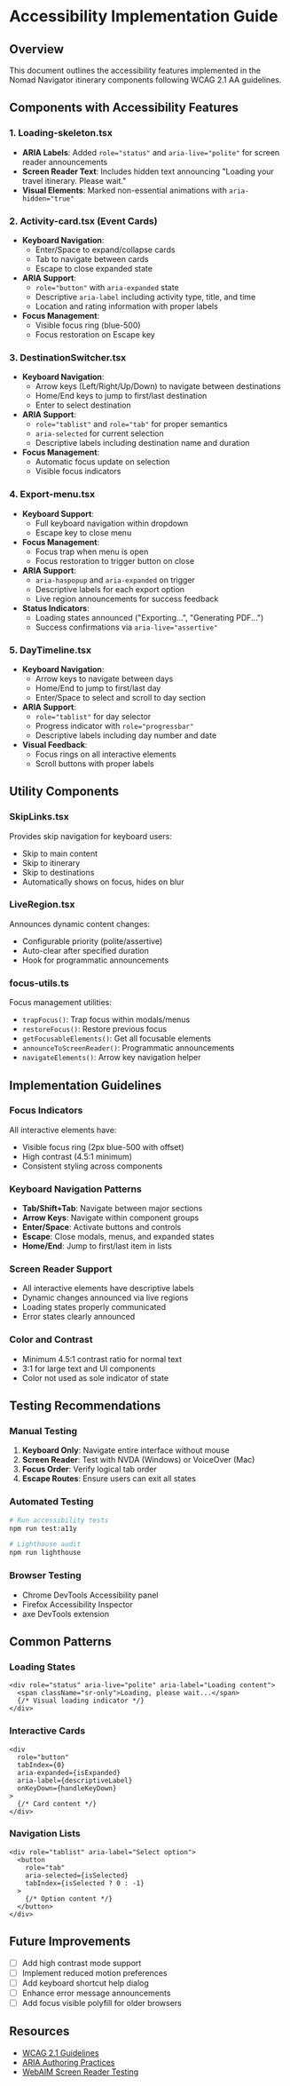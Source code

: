 # Accessibility Implementation Guide

## Overview
This document outlines the accessibility features implemented in the Nomad Navigator itinerary components following WCAG 2.1 AA guidelines.

## Components with Accessibility Features

### 1. Loading-skeleton.tsx
- **ARIA Labels**: Added `role="status"` and `aria-live="polite"` for screen reader announcements
- **Screen Reader Text**: Includes hidden text announcing "Loading your travel itinerary. Please wait."
- **Visual Elements**: Marked non-essential animations with `aria-hidden="true"`

### 2. Activity-card.tsx (Event Cards)
- **Keyboard Navigation**:
  - Enter/Space to expand/collapse cards
  - Tab to navigate between cards
  - Escape to close expanded state
- **ARIA Support**:
  - `role="button"` with `aria-expanded` state
  - Descriptive `aria-label` including activity type, title, and time
  - Location and rating information with proper labels
- **Focus Management**:
  - Visible focus ring (blue-500)
  - Focus restoration on Escape key

### 3. DestinationSwitcher.tsx
- **Keyboard Navigation**:
  - Arrow keys (Left/Right/Up/Down) to navigate between destinations
  - Home/End keys to jump to first/last destination
  - Enter to select destination
- **ARIA Support**:
  - `role="tablist"` and `role="tab"` for proper semantics
  - `aria-selected` for current selection
  - Descriptive labels including destination name and duration
- **Focus Management**:
  - Automatic focus update on selection
  - Visible focus indicators

### 4. Export-menu.tsx
- **Keyboard Support**:
  - Full keyboard navigation within dropdown
  - Escape key to close menu
- **Focus Management**:
  - Focus trap when menu is open
  - Focus restoration to trigger button on close
- **ARIA Support**:
  - `aria-haspopup` and `aria-expanded` on trigger
  - Descriptive labels for each export option
  - Live region announcements for success feedback
- **Status Indicators**:
  - Loading states announced ("Exporting...", "Generating PDF...")
  - Success confirmations via `aria-live="assertive"`

### 5. DayTimeline.tsx
- **Keyboard Navigation**:
  - Arrow keys to navigate between days
  - Home/End to jump to first/last day
  - Enter/Space to select and scroll to day section
- **ARIA Support**:
  - `role="tablist"` for day selector
  - Progress indicator with `role="progressbar"`
  - Descriptive labels including day number and date
- **Visual Feedback**:
  - Focus rings on all interactive elements
  - Scroll buttons with proper labels

## Utility Components

### SkipLinks.tsx
Provides skip navigation for keyboard users:
- Skip to main content
- Skip to itinerary
- Skip to destinations
- Automatically shows on focus, hides on blur

### LiveRegion.tsx
Announces dynamic content changes:
- Configurable priority (polite/assertive)
- Auto-clear after specified duration
- Hook for programmatic announcements

### focus-utils.ts
Focus management utilities:
- `trapFocus()`: Trap focus within modals/menus
- `restoreFocus()`: Restore previous focus
- `getFocusableElements()`: Get all focusable elements
- `announceToScreenReader()`: Programmatic announcements
- `navigateElements()`: Arrow key navigation helper

## Implementation Guidelines

### Focus Indicators
All interactive elements have:
- Visible focus ring (2px blue-500 with offset)
- High contrast (4.5:1 minimum)
- Consistent styling across components

### Keyboard Navigation Patterns
- **Tab/Shift+Tab**: Navigate between major sections
- **Arrow Keys**: Navigate within component groups
- **Enter/Space**: Activate buttons and controls
- **Escape**: Close modals, menus, and expanded states
- **Home/End**: Jump to first/last item in lists

### Screen Reader Support
- All interactive elements have descriptive labels
- Dynamic changes announced via live regions
- Loading states properly communicated
- Error states clearly announced

### Color and Contrast
- Minimum 4.5:1 contrast ratio for normal text
- 3:1 for large text and UI components
- Color not used as sole indicator of state

## Testing Recommendations

### Manual Testing
1. **Keyboard Only**: Navigate entire interface without mouse
2. **Screen Reader**: Test with NVDA (Windows) or VoiceOver (Mac)
3. **Focus Order**: Verify logical tab order
4. **Escape Routes**: Ensure users can exit all states

### Automated Testing
```bash
# Run accessibility tests
npm run test:a11y

# Lighthouse audit
npm run lighthouse
```

### Browser Testing
- Chrome DevTools Accessibility panel
- Firefox Accessibility Inspector
- axe DevTools extension

## Common Patterns

### Loading States
```tsx
<div role="status" aria-live="polite" aria-label="Loading content">
  <span className="sr-only">Loading, please wait...</span>
  {/* Visual loading indicator */}
</div>
```

### Interactive Cards
```tsx
<div
  role="button"
  tabIndex={0}
  aria-expanded={isExpanded}
  aria-label={descriptiveLabel}
  onKeyDown={handleKeyDown}
>
  {/* Card content */}
</div>
```

### Navigation Lists
```tsx
<div role="tablist" aria-label="Select option">
  <button
    role="tab"
    aria-selected={isSelected}
    tabIndex={isSelected ? 0 : -1}
  >
    {/* Option content */}
  </button>
</div>
```

## Future Improvements
- [ ] Add high contrast mode support
- [ ] Implement reduced motion preferences
- [ ] Add keyboard shortcut help dialog
- [ ] Enhance error message announcements
- [ ] Add focus visible polyfill for older browsers

## Resources
- [WCAG 2.1 Guidelines](https://www.w3.org/WAI/WCAG21/quickref/)
- [ARIA Authoring Practices](https://www.w3.org/TR/wai-aria-practices-1.1/)
- [WebAIM Screen Reader Testing](https://webaim.org/articles/screenreader_testing/)
